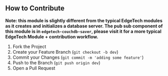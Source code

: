## How to Contribute

**Note: this module is slightly different from the typical EdgeTech modules as it creates and initializes a database server. The pub sub component of this module is in `edgetech-couchdb-saver`, please visit it for a more typical EdgeTech Module + contribution workflow.**

1. Fork the Project
2. Create your Feature Branch (`git checkout -b dev`)
3. Commit your Changes (`git commit -m 'adding some feature'`)
4. Push to the Branch (`git push origin dev`)
5. Open a Pull Request
